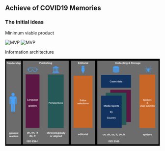 ## Achieve of COVID19 Memories

### The initial ideas

Minimum viable product

![MVP](https://raw.githubusercontent.com/covid2019memories/general/master/images/mvp-orig.png=50x40)
![MVP](https://raw.githubusercontent.com/covid2019memories/general/master/images/mvp-iphn.png=320x40)

Information architecture

![MVP](https://raw.githubusercontent.com/covid2019memories/general/master/images/infoarch.jpeg)


